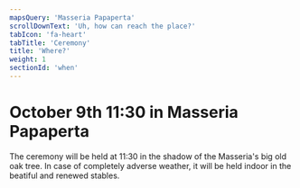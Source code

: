 ```yaml
---
mapsQuery: 'Masseria Papaperta'
scrollDownText: 'Uh, how can reach the place?'
tabIcon: 'fa-heart'
tabTitle: 'Ceremony'
title: 'Where?'
weight: 1
sectionId: 'when'
---
```


# October 9th 11:30 in Masseria Papaperta
The ceremony will be held at 11:30 in the shadow of the Masseria's big old oak tree.
In case of completely adverse weather, it will be held indoor in the beatiful and renewed stables.
